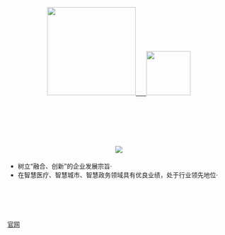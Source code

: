 

<p align="center">
  <a href="https://cqkqinfo.github.io/ui/">
    <img width="200" src="https://user-images.githubusercontent.com/12181423/149616127-ab60fb4f-628e-42ec-bff4-b663041d2730.png">
    &nbsp;&nbsp;&nbsp;&nbsp;
    <img width="100" src="https://user-images.githubusercontent.com/12181423/178188110-c2388e1b-c218-4e78-83bf-d8341de1e841.png"/>
  </a>
</p>
<h1 align="center">&nbsp;</h1>
<h1 align="center">
  <img src='https://user-images.githubusercontent.com/12181423/178188778-958f322c-8716-4479-9ce7-135572dc4da7.png'/>
</h1>
<div>
  <ul>
    <li>树立“融合、创新”的企业发展宗旨·</li>
    <li>在智慧医疗、智慧城市、智慧政务领域具有优良业绩，处于行业领先地位·</li>
  </ul>
</div>
<h1 align="center">&nbsp;</h1>

[官网](http://www.cqkqinfo.com/)



